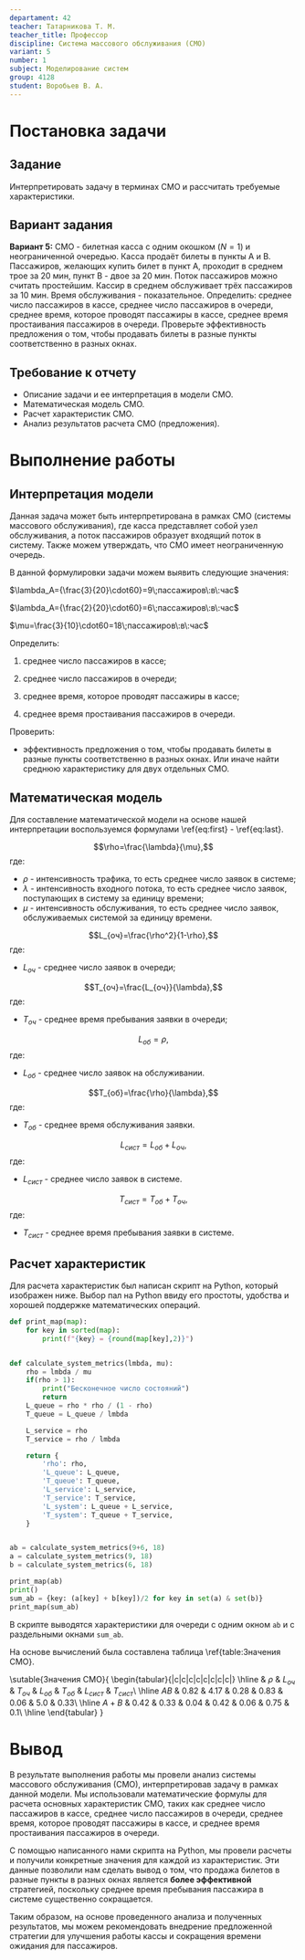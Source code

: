 ```yaml
---
departament: 42
teacher: Татарникова Т. М.
teacher_title: Профессор
discipline: Система массового обслуживания (СМО)
variant: 5
number: 1
subject: Моделирование систем
group: 4128
student: Воробьев В. А.
---
```


<!--markdownlint-disable ol-prefix, no-inline-html-->
# Постановка задачи

## Задание

Интерпретировать задачу в терминах СМО и рассчитать требуемые характеристики.

## Вариант задания

**Вариант 5:** СМО - билетная касса с одним окошком ($N=1$) и неограниченной очередью. Касса продаёт билеты в пункты А и В. Пассажиров, желающих купить билет в пункт А, проходит в среднем трое за 20 мин, пункт В - двое за 20 мин. Поток пассажиров можно считать простейшим. Кассир в среднем обслуживает трёх пассажиров за 10 мин. Время обслуживания - показательное. Определить: среднее число пассажиров в кассе, среднее число пассажиров в очереди, среднее время, которое проводят пассажиры  в кассе, среднее время простаивания пассажиров в очереди. Проверьте эффективность предложения о том, чтобы продавать билеты в разные пункты соответственно в разных окнах.

## Требование к отчету

- Описание задачи и ее интерпретация в модели СМО.
- Математическая модель СМО.
- Расчет характеристик СМО.
- Анализ результатов расчета СМО (предложения).

# Выполнение работы

## Интерпретация модели

Данная задача может быть интерпретирована в рамках СМО (системы массового обслуживания), где касса представляет собой узел обслуживания, а поток пассажиров образует входящий поток в систему. Также можем утверждать, что СМО имеет неограниченную очередь.

В данной формулировки задачи можем выявить следующие значения:

$\lambda_A={\frac{3}{20}\cdot60}=9\;пассажиров\:в\:час$

$\lambda_A={\frac{2}{20}\cdot60}=6\;пассажиров\:в\:час$

$\mu=\frac{3}{10}\cdot60=18\;пассажиров\:в\:час$

Определить:

1. среднее число пассажиров в кассе;

2. среднее число пассажиров в очереди;

3. среднее время, которое проводят пассажиры  в кассе;

4. среднее время простаивания пассажиров в очереди.

Проверить:

- эффективность предложения о том, чтобы продавать билеты в разные пункты соответственно в разных окнах. Или иначе найти среднюю характеристику для двух отдельных СМО.

## Математическая модель

Для составление математической модели на основе нашей интерпретации воспользуемся формулами \ref{eq:first} - \ref{eq:last}.

$$\rho=\frac{\lambda}{\mu},$$
<sueq id="first">где:

- $\rho$ - интенсивность трафика, то есть среднее число заявок в системе;
- $\lambda$ - интенсивность входного потока, то есть среднее число заявок, поступающих в систему за единицу времени;
- $\mu$ - интенсивность обслуживания, то есть среднее число заявок, обслуживаемых системой за единицу времени.

$$L_{оч}=\frac{\rho^2}{1-\rho},$$
<sueq>где:

- $L_{оч}$ - среднее число заявок в очереди;

$$T_{оч}=\frac{L_{оч}}{\lambda},$$
<sueq>где:

- $T_{оч}$ - среднее время пребывания заявки в очереди;

$$L_{об}=\rho,$$
<sueq>где:

- $L_{об}$ - среднее число заявок на обслуживании.

$$T_{об}=\frac{\rho}{\lambda},$$
<sueq>где:

- $T_{об}$ - среднее время обслуживания заявки.

$$L_{сист}={L_{об}+L_{оч}},$$
<sueq>где:

- $L_{сист}$ - среднее число заявок в системе.

$$T_{сист}={T_{об}+T_{оч}},$$
<sueq id="last">где:

- $T_{сист}$ - среднее время пребывания заявки в системе.

## Расчет характеристик

Для расчета характеристик был написан скрипт на Python, который изображен ниже.
Выбор пал на Python ввиду его простоты, удобства и хорошей поддержке математических операций.

```py
def print_map(map):
    for key in sorted(map):
        print(f"{key} = {round(map[key],2)}")


def calculate_system_metrics(lmbda, mu):
    rho = lmbda / mu
    if(rho > 1):
        print("Бесконечное число состояний")
        return
    L_queue = rho * rho / (1 - rho)
    T_queue = L_queue / lmbda

    L_service = rho
    T_service = rho / lmbda

    return {
        'rho': rho,
        'L_queue': L_queue,
        'T_queue': T_queue,
        'L_service': L_service,
        'T_service': T_service,
        'L_system': L_queue + L_service,
        'T_system': T_queue + T_service,
    }


ab = calculate_system_metrics(9+6, 18)
a = calculate_system_metrics(9, 18)
b = calculate_system_metrics(6, 18)

print_map(ab)
print()
sum_ab = {key: (a[key] + b[key])/2 for key in set(a) & set(b)}
print_map(sum_ab)
```

В скрипте выводятся характеристики для очереди с одним окном `ab` и с раздельными окнами `sum_ab`.

На основе вычислений была составлена таблица \ref{table:Значения СМО}.

\sutable{Значения СМО}{
\begin{tabular}{|c|c|c|c|c|c|c|c|}
  \hline
       & $\rho$ & $L_{оч}$ & $T_{оч}$ & $L_{об}$ & $T_{об}$ & $L_{сист}$ & $T_{сист}$\\
  \hline
  $AB$ & $0.82$ & $4.17$ & $0.28$ & $0.83$ & $0.06$ & $5.0$ & $0.33$\\
  \hline
  $A+B$ & $0.42$ & $0.33$ & $0.04$ & $0.42$ & $0.06$ & $0.75$ & $0.1$\\
  \hline
\end{tabular}
}

# Вывод

В результате выполнения работы мы провели анализ системы массового обслуживания (СМО), интерпретировав задачу в рамках данной модели. Мы использовали математические формулы для расчета основных характеристик СМО, таких как среднее число пассажиров в кассе, среднее число пассажиров в очереди, среднее время, которое проводят пассажиры в кассе, и среднее время простаивания пассажиров в очереди.

С помощью написанного нами скрипта на Python, мы провели расчеты и получили конкретные значения для каждой из характеристик. Эти данные позволили нам сделать вывод о том, что продажа билетов в разные пункты в разных окнах является **более эффективной** стратегией, поскольку среднее время пребывания пассажира в системе существенно сокращается.

Таким образом, на основе проведенного анализа и полученных результатов, мы можем рекомендовать внедрение предложенной стратегии для улучшения работы кассы и сокращения времени ожидания для пассажиров.
